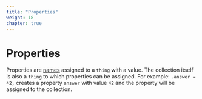 ```yaml
---
title: "Properties"
weight: 18
chapter: true
---
```


# Properties

Properties are [names](../names) assigned to a `thing` with a value. The collection itself is also a `thing` to which properties can be assigned.
For example: `.answer = 42;` creates a property `answer` with value `42` and the property will be assigned to the collection.